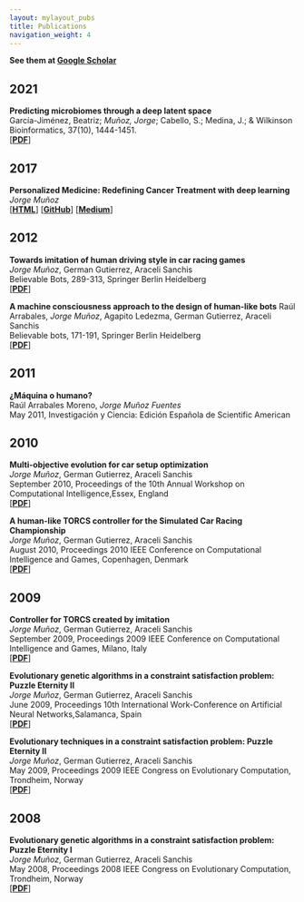 ```yaml
---
layout: mylayout_pubs
title: Publications
navigation_weight: 4
---
```


__See them at [Google Scholar](https://scholar.google.es/citations?hl=en&user=aHsYF-0AAAAJ&view_op=list_works&sortby=pubdate)__

## 2021

**Predicting microbiomes through a deep latent space**  
García-Jiménez, Beatriz; _Muñoz, Jorge_; Cabello, S.; Medina, J.; & Wilkinson  
Bioinformatics, 37(10), 1444-1451.  
[**[PDF](https://academic.oup.com/bioinformatics/article-pdf/37/10/1444/38663810/btaa971.pdf)**]

## 2017

**Personalized Medicine: Redefining Cancer Treatment with deep learning**  
_Jorge Muñoz_  
[**[HTML](https://jorgemf.github.io/text%20classification/2017/10/14/personalized-medicine-redefining-cancer-treatment-by-deep-learning.html)**] [**[GitHub](https://github.com/jorgemf/kaggle_redefining_cancer_treatment)**] [**[Medium](https://medium.com/@jorgemf/personalized-medicine-redefining-cancer-treatment-with-deep-learning-f6c64a366fff)**]  

## 2012

**Towards imitation of human driving style in car racing games**  
_Jorge Muñoz_, German Gutierrez, Araceli Sanchis  
Believable Bots, 289-313, Springer Berlin Heidelberg   
[**[PDF](https://link.springer.com/chapter/10.1007%2F978-3-642-32323-2_12)**]

**A machine consciousness approach to the design of human-like bots** 
Raúl Arrabales, _Jorge Muñoz_, Agapito Ledezma, German Gutierrez, Araceli Sanchis  
Believable bots, 171-191, Springer Berlin Heidelberg  
[**[PDF](https://link.springer.com/chapter/10.1007/978-3-642-32323-2_7/fulltext.html)**]  

## 2011

**¿Máquina o humano?**  
Raúl Arrabales Moreno, _Jorge Muñoz Fuentes_  
May 2011, Investigación y Ciencia: Edición Española de Scientific American

## 2010

**Multi-objective evolution for car setup optimization**   
_Jorge Muñoz_, German Gutierrez, Araceli Sanchis  
September 2010, Proceedings of the 10th Annual Workshop on Computational Intelligence,Essex, England  
[**[PDF](https://s3.amazonaws.com/academia.edu.documents/40052996/Multi-objective_evolution_for_Car_Setup_20151116-17636-ssmos6.pdf?AWSAccessKeyId=AKIAIWOWYYGZ2Y53UL3A&Expires=1502048797&Signature=omhEMcxb5kxkEa%2BP%2FC7FckjodOc%3D&response-content-disposition=inline%3B%20filename%3DMulti-objective_evolution_for_car_setup.pdf)**]

**A human-like TORCS controller for the Simulated Car Racing Championship**   
_Jorge Muñoz_, German Gutierrez, Araceli Sanchis  
August 2010, Proceedings 2010 IEEE Conference on Computational Intelligence and Games, Copenhagen, Denmark  
[**[PDF](https://www.researchgate.net/profile/Araceli_Sanchis_de_Miguel/publication/224180055_A_human-like_TORCS_controller_for_the_Simulated_Car_Racing_Championship/links/00b49517e8be6dfb2d000000.pdf)**]

## 2009

**Controller for TORCS created by imitation**   
_Jorge Muñoz_, German Gutierrez, Araceli Sanchis  
September 2009, Proceedings 2009 IEEE Conference on Computational Intelligence and Games, Milano, Italy  
[**[PDF](https://pdfs.semanticscholar.org/4d2a/6c31ff196e6b40072ea7b6604cec2507e41d.pdf)**]

**Evolutionary genetic algorithms in a constraint satisfaction problem: Puzzle Eternity II**   
_Jorge Muñoz_, German Gutierrez, Araceli Sanchis  
June 2009, Proceedings 10th International Work-Conference on Artificial Neural Networks,Salamanca, Spain  
[**[PDF](https://core.ac.uk/download/pdf/30043152.pdf)**]

**Evolutionary techniques in a constraint satisfaction problem: Puzzle Eternity II**   
_Jorge Muñoz_, German Gutierrez, Araceli Sanchis  
May 2009, Proceedings 2009 IEEE Congress on Evolutionary Computation, Trondheim, Norway  
[**[PDF](http://users.encs.concordia.ca/~kharma/coen6321/Papers/EternityGA%20(1).pdf)**]


## 2008

**Evolutionary genetic algorithms in a constraint satisfaction problem: Puzzle Eternity I**   
_Jorge Muñoz_, German Gutierrez, Araceli Sanchis  
May 2008, Proceedings 2008 IEEE Congress on Evolutionary Computation, Trondheim, Norway  
[**[PDF](http://users.encs.concordia.ca/~kharma/coen6321/Papers/EternityGA%20(1).pdf)**]
